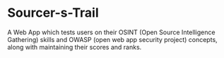 # Sourcer-s-Trail
A Web App which tests users on their OSINT (Open Source Intelligence Gathering) skills and OWASP (open web app security project) concepts, along with maintaining their scores and ranks.
